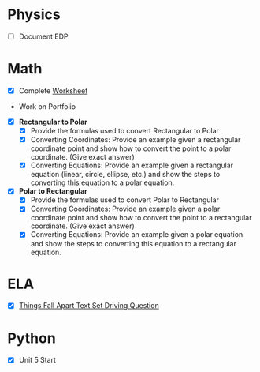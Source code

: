 # Physics
- [ ] Document EDP
# Math
- [x] Complete [Worksheet](https://wcpss.instructure.com/courses/636898/assignments/6751766)
- Work on Portfolio
 - [x] **Rectangular to Polar**
	 - [x]  Provide the formulas used to convert Rectangular to Polar
	 - [x] Converting Coordinates: Provide an example given a rectangular coordinate point and show how to convert the point to a polar coordinate. (Give exact answer)
	 - [x] Converting Equations: Provide an example given a rectangular equation (linear, circle, ellipse, etc.) and show the steps to converting this equation to a polar equation.
 - [x] **Polar to Rectangular**
	 - [x] Provide the formulas used to convert Polar to Rectangular
	 - [x] Converting Coordinates: Provide an example given a polar coordinate point and show how to convert the point to a rectangular coordinate. (Give exact answer)
	 - [x]  Converting Equations: Provide an example given a polar equation and show the steps to converting this equation to a rectangular equation.
# ELA
- [x] [Things Fall Apart Text Set Driving Question](https://classroom.google.com/c/NDMxNzI0NjQ5ODQ2/a/NDYxODUzMTk3OTc2/details)
# Python
- [x] Unit 5 Start